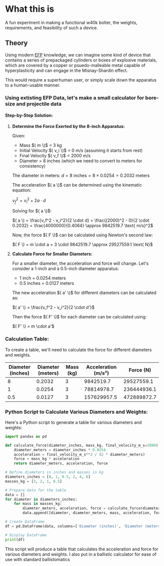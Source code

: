 # What this is
A fun experiment in making a functional w40k bolter, the weights, requirements, and feasibility of such a device.

## Theory
Using modern [EFP](https://en.wikipedia.org/wiki/Explosively_formed_penetrator) knowledge, we can imagine some kind of device that contains a series of prepackaged cylinders or boxes of explosive materials, which are covered by a copper or psuedo-malleable metal capable of hyperplasticity and can engage in the Misnay-Shardin effect.

This would require a superhuman user, or simply scale down the apparatus to a human-usable manner.
### Using extisting EFP Data, let's make a small calculator for bore-size and projectile data
#### Step-by-Step Solution:

1. **Determine the Force Exerted by the 8-inch Apparatus:**

   Given:
   - Mass $( m \)$ = 3 kg
   - Initial Velocity $( v_i \)$ = 0 m/s (assuming it starts from rest)
   - Final Velocity $( v_f \)$ = 2000 m/s
   - Diameter = 8 inches (which we need to convert to meters for consistency)

   The diameter in meters:
   $d = 8 \text{ inches} = 8 \times 0.0254 = 0.2032 \text{ meters}$

   The acceleration $( a \)$ can be determined using the kinematic equation:
   
   $v_f^2 = v_i^2 + 2a \cdot d$
   
   Solving for $( a \)$:

   $( a \) = \frac{v_f^2 - v_i^2}{2 \cdot d} = \frac{(2000)^2 - 0}{2 \cdot 0.2032} = \frac{4000000}{0.4064} \approx 9842519.7 \text{ m/s}^2$

   Now, the force $( F \)$ can be calculated using Newton's second law:
   
   $( F \) = m \cdot a = 3 \cdot 9842519.7 \approx 29527559.1 \text{ N}$

3. **Calculate Force for Smaller Diameters:**

   For a smaller diameter, the acceleration and force will change. Let's consider a 1-inch and a 0.5-inch diameter apparatus:

   - 1 inch = 0.0254 meters
   - 0.5 inches = 0.0127 meters

   The new acceleration $( a' \)$ for different diameters can be calculated as:

   $( a' \) = \frac{v_f^2 - v_i^2}{2 \cdot d'}$

   Then the force $( F' \)$ for each diameter can be calculated using:
   
   $( F' \) = m \cdot a'$

### Calculation Table:

To create a table, we'll need to calculate the force for different diameters and weights.

| Diameter (inches) | Diameter (meters) | Mass (kg) | Acceleration (m/s²) | Force (N)      |
|-------------------|-------------------|-----------|---------------------|----------------|
| 8                 | 0.2032            | 3         | 9842519.7           | 29527559.1     |
| 1                 | 0.0254            | 3         | 78814978.7          | 236444936.1    |
| 0.5               | 0.0127            | 3         | 157629957.5         | 472889872.7    |

### Python Script to Calculate Various Diameters and Weights:

Here's a Python script to generate a table for various diameters and weights:

```python
import pandas as pd

def calculate_force(diameter_inches, mass_kg, final_velocity_m_s=2000):
    diameter_meters = diameter_inches * 0.0254
    acceleration = final_velocity_m_s**2 / (2 * diameter_meters)
    force = mass_kg * acceleration
    return diameter_meters, acceleration, force

# Define diameters in inches and masses in kg
diameters_inches = [8, 1, 0.5, 2, 4, 6]
masses_kg = [3, 2, 1, 0.5]

# Prepare data for the table
data = []
for diameter in diameters_inches:
    for mass in masses_kg:
        diameter_meters, acceleration, force = calculate_force(diameter, mass)
        data.append([diameter, diameter_meters, mass, acceleration, force])

# Create DataFrame
df = pd.DataFrame(data, columns=['Diameter (inches)', 'Diameter (meters)', 'Mass (kg)', 'Acceleration (m/s²)', 'Force (N)'])

# Display DataFrame
print(df)

```

This script will produce a table that calculates the acceleration and force for various diameters and weights. I also put in a ballistic calculator for ease of use with standard ballistomatics
